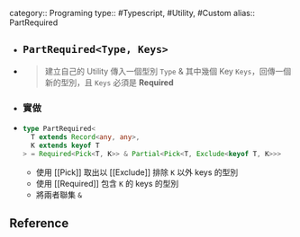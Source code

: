category:: Programing
type:: #Typescript, #Utility, #Custom
alias:: PartRequired

- ## `PartRequired<Type, Keys>`
- > 建立自己的 Utility
  > 傳入一個型別 `Type` & 其中幾個 Key `Keys`，回傳一個新的型別，且 `Keys` 必須是 **Required**
- ### 實做
- ```typescript
  type PartRequired<
    T extends Record<any, any>,
    K extends keyof T
  > = Required<Pick<T, K>> & Partial<Pick<T, Exclude<keyof T, K>>>
  ```
	- 使用 [[Pick]] 取出以 [[Exclude]] 排除 `K` 以外 keys 的型別
	- 使用 [[Required]] 包含 `K` 的 keys 的型別
	- 將兩者聯集 `&`
## Reference